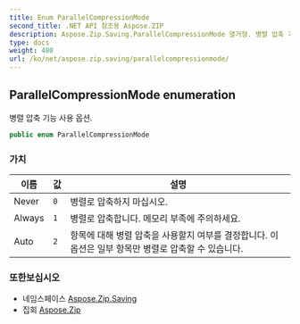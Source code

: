 ```yaml
---
title: Enum ParallelCompressionMode
second_title: .NET API 참조용 Aspose.ZIP
description: Aspose.Zip.Saving.ParallelCompressionMode 열거형. 병렬 압축 기능 사용 옵션.
type: docs
weight: 480
url: /ko/net/aspose.zip.saving/parallelcompressionmode/
---
```

## ParallelCompressionMode enumeration

병렬 압축 기능 사용 옵션.

```csharp
public enum ParallelCompressionMode
```

### 가치

| 이름 | 값 | 설명 |
| --- | --- | --- |
| Never | `0` | 병렬로 압축하지 마십시오. |
| Always | `1` | 병렬로 압축합니다. 메모리 부족에 주의하세요. |
| Auto | `2` | 항목에 대해 병렬 압축을 사용할지 여부를 결정합니다. 이 옵션은 일부 항목만 병렬로 압축할 수 있습니다. |

### 또한보십시오

* 네임스페이스 [Aspose.Zip.Saving](../../aspose.zip.saving/)
* 집회 [Aspose.Zip](../../)


